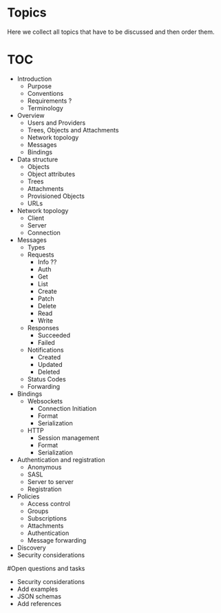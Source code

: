 # Topics
Here we collect all topics that have to be discussed and then order them.

# TOC

* Introduction
  * Purpose
  * Conventions
  * Requirements ?
  * Terminology
* Overview
  * Users and Providers
  * Trees, Objects and Attachments
  * Network topology
  * Messages
  * Bindings
* Data structure
  * Objects
  * Object attributes
  * Trees
  * Attachments
  * Provisioned Objects
  * URLs
* Network topology
  * Client
  * Server
  * Connection
* Messages
  * Types
  * Requests
    * Info ??
    * Auth
    * Get
    * List
    * Create
    * Patch
    * Delete
    * Read
    * Write
  * Responses
    * Succeeded
    * Failed
  * Notifications
    * Created
    * Updated
    * Deleted
  * Status Codes
  * Forwarding
* Bindings
  * Websockets
    * Connection Initiation
    * Format
    * Serialization
  * HTTP
    * Session management
    * Format
    * Serialization
* Authentication and registration
  * Anonymous
  * SASL
  * Server to server
  * Registration
* Policies
  * Access control
  * Groups
  * Subscriptions
  * Attachments
  * Authentication
  * Message forwarding
* Discovery
* Security considerations

#Open questions and tasks
* Security considerations
* Add examples
* JSON schemas
* Add references
